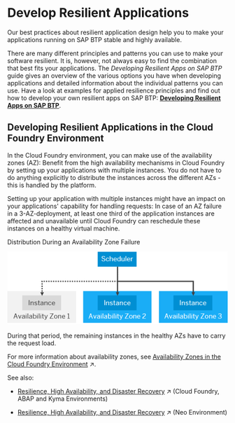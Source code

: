 <!-- loiob1b929a5aea64571b2f74e810b622568 -->

# Develop Resilient Applications

Our best practices about resilient application design help you to make your applications running on SAP BTP stable and highly available.



There are many different principles and patterns you can use to make your software resilient. It is, however, not always easy to find the combination that best fits your applications. The *Developing Resilient Apps on SAP BTP* guide gives an overview of the various options you have when developing applications and detailed information about the individual patterns you can use. Have a look at examples for applied resilience principles and find out how to develop your own resilient apps on SAP BTP: **[Developing Resilient Apps on SAP BTP](https://help.sap.com/viewer/eadaa45871804b4a974be865f627e791/Cloud/en-US/d1fe5fd8ecfb46c193221ebb991af3d7.html)**.



<a name="loiob1b929a5aea64571b2f74e810b622568__section_developaz"/>

## Developing Resilient Applications in the Cloud Foundry Environment

In the Cloud Foundry environment, you can make use of the availability zones \(AZ\): Benefit from the high availability mechanisms in Cloud Foundry by setting up your applications with multiple instances. You do not have to do anything explicitly to distribute the instances across the different AZs - this is handled by the platform.

Setting up your application with multiple instances might have an impact on your applications' capability for handling requests: In case of an AZ failure in a 3-AZ-deployment, at least one third of the application instances are affected and unavailable until Cloud Foundry can reschedule these instances on a healthy virtual machine.

   
  
<a name="loiob1b929a5aea64571b2f74e810b622568__fig_cmc_bh3_1kb"/>Distribution During an Availability Zone Failure

 ![](../images/AZ_failure_3e96947.png "Distribution During an Availability Zone Failure") 

During that period, the remaining instances in the healthy AZs have to carry the request load.

For more information about availability zones, see [Availability Zones in the Cloud Foundry Environment](https://help.sap.com/viewer/65de2977205c403bbc107264b8eccf4b/Cloud/en-US/9c7092c7b7ae4d49bc8ae35fdd0e0b18.html#loiob6a7e11c3a58416a9ab1175bba17193a "The Cloud Foundry environment follows the recommendations of our partner IaaS providers by leveraging the availability zones (AZ) concept.") :arrow_upper_right:.



See also:

-   [Resilience, High Availability, and Disaster Recovery](https://help.sap.com/viewer/65de2977205c403bbc107264b8eccf4b/Cloud/en-US/350356d1dc314d3199dca15bd2ab9b0e.html#loioe3ac4f7c25a3442ca585950095eec599 "SAP has a number of processes in place to support resilience in SAP BTP, and provides different offerings so that you can support the high availability of your applications.") :arrow_upper_right: \(Cloud Foundry, ABAP and Kyma Environments\)

-   [Resilience, High Availability, and Disaster Recovery](https://help.sap.com/viewer/ea72206b834e4ace9cd834feed6c0e09/Cloud/en-US/84dd155500224fe4a7f161d48ee226a9.html "SAP has a number of processes in place to support resilience in SAP BTP, and provides different offerings so that you can support the high availability of your applications.") :arrow_upper_right: \(Neo Environment\)


